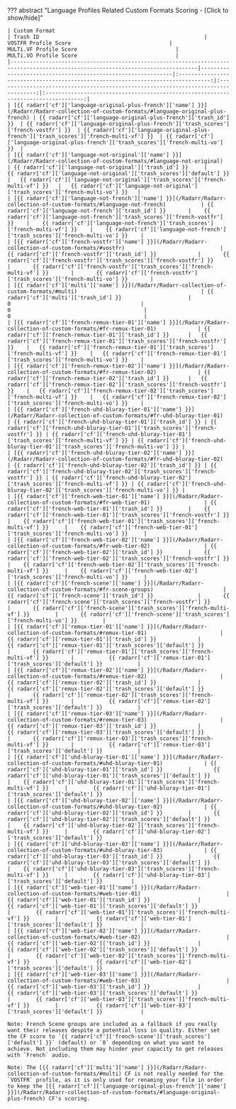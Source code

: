 <!-- markdownlint-disable MD041-->
??? abstract "Language Profiles Related Custom Formats Scoring - [Click to show/hide]"

    | Custom Format                                                                                                                   | Trash ID                                                    |                               VOSTFR Profile Score                               |                               MULTi.VF Profile Score                               |                               MULTi.VO Profile Score                               |
    |---------------------------------------------------------------------------------------------------------------------------------|-------------------------------------------------------------|:--------------------------------------------------------------------------------:|:----------------------------------------------------------------------------------:|:----------------------------------------------------------------------------------:|
    | [{{ radarr['cf']['language-original-plus-french']['name'] }}](/Radarr/Radarr-collection-of-custom-formats/#language-original-plus-french) | {{ radarr['cf']['language-original-plus-french']['trash_id'] }}  | {{ radarr['cf']['language-original-plus-french']['trash_scores']['french-vostfr'] }}  | {{ radarr['cf']['language-original-plus-french']['trash_scores']['french-multi-vf'] }}  | {{ radarr['cf']['language-original-plus-french']['trash_scores']['french-multi-vo'] }}  |
    | [{{ radarr['cf']['language-not-original']['name'] }}](/Radarr/Radarr-collection-of-custom-formats/#language-not-original)       | {{ radarr['cf']['language-not-original']['trash_id'] }}     |      {{ radarr['cf']['language-not-original']['trash_scores']['default'] }}      |   {{ radarr['cf']['language-not-original']['trash_scores']['french-multi-vf'] }}   |   {{ radarr['cf']['language-not-original']['trash_scores']['french-multi-vo'] }}   |
    | [{{ radarr['cf']['language-not-french']['name'] }}](/Radarr/Radarr-collection-of-custom-formats/#language-not-french)           | {{ radarr['cf']['language-not-french']['trash_id'] }}       |    {{ radarr['cf']['language-not-french']['trash_scores']['french-vostfr'] }}    |    {{ radarr['cf']['language-not-french']['trash_scores']['french-multi-vf'] }}    |    {{ radarr['cf']['language-not-french']['trash_scores']['french-multi-vo'] }}    |
    | [{{ radarr['cf']['french-vostfr']['name'] }}](/Radarr/Radarr-collection-of-custom-formats/#vostfr)                              | {{ radarr['cf']['french-vostfr']['trash_id'] }}             |       {{ radarr['cf']['french-vostfr']['trash_scores']['french-vostfr'] }}       |       {{ radarr['cf']['french-vostfr']['trash_scores']['french-multi-vf'] }}       |       {{ radarr['cf']['french-vostfr']['trash_scores']['french-multi-vo'] }}       |
    | [{{ radarr['cf']['multi']['name'] }}](/Radarr/Radarr-collection-of-custom-formats/#multi)                                       | {{ radarr['cf']['multi']['trash_id'] }}                     |                                        0                                         |                                         0                                          |                                         0                                          |
    | [{{ radarr['cf']['french-remux-tier-01']['name'] }}](/Radarr/Radarr-collection-of-custom-formats/#fr-remux-tier-01)             | {{ radarr['cf']['french-remux-tier-01']['trash_id'] }}      |   {{ radarr['cf']['french-remux-tier-01']['trash_scores']['french-vostfr'] }}    |   {{ radarr['cf']['french-remux-tier-01']['trash_scores']['french-multi-vf'] }}    |   {{ radarr['cf']['french-remux-tier-01']['trash_scores']['french-multi-vo'] }}    |
    | [{{ radarr['cf']['french-remux-tier-02']['name'] }}](/Radarr/Radarr-collection-of-custom-formats/#fr-remux-tier-02)             | {{ radarr['cf']['french-remux-tier-02']['trash_id'] }}      |   {{ radarr['cf']['french-remux-tier-02']['trash_scores']['french-vostfr'] }}    |   {{ radarr['cf']['french-remux-tier-02']['trash_scores']['french-multi-vf'] }}    |   {{ radarr['cf']['french-remux-tier-02']['trash_scores']['french-multi-vo'] }}    |
    | [{{ radarr['cf']['french-uhd-bluray-tier-01']['name'] }}](/Radarr/Radarr-collection-of-custom-formats/#fr-uhd-bluray-tier-01)   | {{ radarr['cf']['french-uhd-bluray-tier-01']['trash_id'] }} | {{ radarr['cf']['french-uhd-bluray-tier-01']['trash_scores']['french-vostfr'] }} | {{ radarr['cf']['french-uhd-bluray-tier-01']['trash_scores']['french-multi-vf'] }} | {{ radarr['cf']['french-uhd-bluray-tier-01']['trash_scores']['french-multi-vo'] }} |
    | [{{ radarr['cf']['french-uhd-bluray-tier-02']['name'] }}](/Radarr/Radarr-collection-of-custom-formats/#fr-uhd-bluray-tier-02)   | {{ radarr['cf']['french-uhd-bluray-tier-02']['trash_id'] }} | {{ radarr['cf']['french-uhd-bluray-tier-02']['trash_scores']['french-vostfr'] }} | {{ radarr['cf']['french-uhd-bluray-tier-02']['trash_scores']['french-multi-vf'] }} | {{ radarr['cf']['french-uhd-bluray-tier-02']['trash_scores']['french-multi-vo'] }} |
    | [{{ radarr['cf']['french-web-tier-01']['name'] }}](/Radarr/Radarr-collection-of-custom-formats/#fr-web-tier-01)                 | {{ radarr['cf']['french-web-tier-01']['trash_id'] }}        |    {{ radarr['cf']['french-web-tier-01']['trash_scores']['french-vostfr'] }}     |    {{ radarr['cf']['french-web-tier-01']['trash_scores']['french-multi-vf'] }}     |    {{ radarr['cf']['french-web-tier-01']['trash_scores']['french-multi-vo'] }}     |
    | [{{ radarr['cf']['french-web-tier-02']['name'] }}](/Radarr/Radarr-collection-of-custom-formats/#fr-web-tier-02)                 | {{ radarr['cf']['french-web-tier-02']['trash_id'] }}        |    {{ radarr['cf']['french-web-tier-02']['trash_scores']['french-vostfr'] }}     |    {{ radarr['cf']['french-web-tier-02']['trash_scores']['french-multi-vf'] }}     |    {{ radarr['cf']['french-web-tier-02']['trash_scores']['french-multi-vo'] }}     |
    | [{{ radarr['cf']['french-scene']['name'] }}](/Radarr/Radarr-collection-of-custom-formats/#fr-scene-groups)                      | {{ radarr['cf']['french-scene']['trash_id'] }}              |       {{ radarr['cf']['french-scene']['trash_scores']['french-vostfr'] }}        |       {{ radarr['cf']['french-scene']['trash_scores']['french-multi-vf'] }}        |       {{ radarr['cf']['french-scene']['trash_scores']['french-multi-vo'] }}        |
    | [{{ radarr['cf']['remux-tier-01']['name'] }}](/Radarr/Radarr-collection-of-custom-formats/#remux-tier-01)                       | {{ radarr['cf']['remux-tier-01']['trash_id'] }}             |          {{ radarr['cf']['remux-tier-01']['trash_scores']['default'] }}          |       {{ radarr['cf']['remux-tier-01']['trash_scores']['french-multi-vf'] }}       |           {{ radarr['cf']['remux-tier-01']['trash_scores']['default'] }}           |
    | [{{ radarr['cf']['remux-tier-02']['name'] }}](/Radarr/Radarr-collection-of-custom-formats/#remux-tier-02)                       | {{ radarr['cf']['remux-tier-02']['trash_id'] }}             |          {{ radarr['cf']['remux-tier-02']['trash_scores']['default'] }}          |       {{ radarr['cf']['remux-tier-02']['trash_scores']['french-multi-vf'] }}       |           {{ radarr['cf']['remux-tier-02']['trash_scores']['default'] }}           |
    | [{{ radarr['cf']['remux-tier-03']['name'] }}](/Radarr/Radarr-collection-of-custom-formats/#remux-tier-03)                       | {{ radarr['cf']['remux-tier-03']['trash_id'] }}             |          {{ radarr['cf']['remux-tier-03']['trash_scores']['default'] }}          |       {{ radarr['cf']['remux-tier-03']['trash_scores']['french-multi-vf'] }}       |           {{ radarr['cf']['remux-tier-03']['trash_scores']['default'] }}           |
    | [{{ radarr['cf']['uhd-bluray-tier-01']['name'] }}](/Radarr/Radarr-collection-of-custom-formats/#uhd-bluray-tier-01)             | {{ radarr['cf']['uhd-bluray-tier-01']['trash_id'] }}        |       {{ radarr['cf']['uhd-bluray-tier-01']['trash_scores']['default'] }}        |    {{ radarr['cf']['uhd-bluray-tier-01']['trash_scores']['french-multi-vf'] }}     |        {{ radarr['cf']['uhd-bluray-tier-01']['trash_scores']['default'] }}         |
    | [{{ radarr['cf']['uhd-bluray-tier-02']['name'] }}](/Radarr/Radarr-collection-of-custom-formats/#uhd-bluray-tier-02)             | {{ radarr['cf']['uhd-bluray-tier-02']['trash_id'] }}        |       {{ radarr['cf']['uhd-bluray-tier-02']['trash_scores']['default'] }}        |    {{ radarr['cf']['uhd-bluray-tier-02']['trash_scores']['french-multi-vf'] }}     |        {{ radarr['cf']['uhd-bluray-tier-02']['trash_scores']['default'] }}         |
    | [{{ radarr['cf']['uhd-bluray-tier-03']['name'] }}](/Radarr/Radarr-collection-of-custom-formats/#uhd-bluray-tier-03)             | {{ radarr['cf']['uhd-bluray-tier-03']['trash_id'] }}        |       {{ radarr['cf']['uhd-bluray-tier-03']['trash_scores']['default'] }}        |    {{ radarr['cf']['uhd-bluray-tier-03']['trash_scores']['french-multi-vf'] }}     |        {{ radarr['cf']['uhd-bluray-tier-03']['trash_scores']['default'] }}         |
    | [{{ radarr['cf']['web-tier-01']['name'] }}](/Radarr/Radarr-collection-of-custom-formats/#web-tier-01)                           | {{ radarr['cf']['web-tier-01']['trash_id'] }}               |           {{ radarr['cf']['web-tier-01']['trash_scores']['default'] }}           |        {{ radarr['cf']['web-tier-01']['trash_scores']['french-multi-vf'] }}        |            {{ radarr['cf']['web-tier-01']['trash_scores']['default'] }}            |
    | [{{ radarr['cf']['web-tier-02']['name'] }}](/Radarr/Radarr-collection-of-custom-formats/#web-tier-02)                           | {{ radarr['cf']['web-tier-02']['trash_id'] }}               |           {{ radarr['cf']['web-tier-02']['trash_scores']['default'] }}           |        {{ radarr['cf']['web-tier-02']['trash_scores']['french-multi-vf'] }}        |            {{ radarr['cf']['web-tier-02']['trash_scores']['default'] }}            |
    | [{{ radarr['cf']['web-tier-03']['name'] }}](/Radarr/Radarr-collection-of-custom-formats/#web-tier-03)                           | {{ radarr['cf']['web-tier-03']['trash_id'] }}               |           {{ radarr['cf']['web-tier-03']['trash_scores']['default'] }}           |        {{ radarr['cf']['web-tier-03']['trash_scores']['french-multi-vf'] }}        |            {{ radarr['cf']['web-tier-03']['trash_scores']['default'] }}            |

    Note: French Scene groups are included as a fallback if you really want their releases despite a potential loss in quality. Either set the CF score to `{{ radarr['cf']['french-scene']['trash_scores']['default'] }}` (default) or `0` depending on what you want to achieve. Not including them may hinder your capacity to get releases with `French` audio.

    Note: The [{{ radarr['cf']['multi']['name'] }}](/Radarr/Radarr-collection-of-custom-formats/#multi) CF is not really needed for the `VOSTFR` profile, as it is only used for renaming your file in order to keep the [{{ radarr['cf']['language-original-plus-french']['name'] }}](/Radarr/Radarr-collection-of-custom-formats/#language-original-plus-french) CF's scoring.
<!-- markdownlint-enable MD041-->
